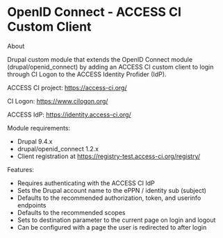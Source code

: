# OpenID Connect - ACCESS CI Custom Client
About

Drupal custom module that extends the OpenID Connect module (drupal/openid_connect) by adding an ACCESS CI custom client to login through CI Logon to the ACCESS Identity Profider (IdP).

ACCESS CI project: https://access-ci.org/

CI Logon: https://www.cilogon.org/

ACCESS IdP: https://identity.access-ci.org/

Module requirements:

- Drupal 9.4.x
- drupal/openid_connect 1.2.x
- Client registration at https://registry-test.access-ci.org/registry/

Features:

- Requires authenticating with the ACCESS CI IdP
- Sets the Drupal account name to the ePPN / identity sub (subject)
- Defaults to the recommended authorization, token, and userinfo endpoints
- Defaults to the recommended scopes
- Sets to destination parameter to the current page on login and logout
- Can be configured with a page the user is redirected to after login
